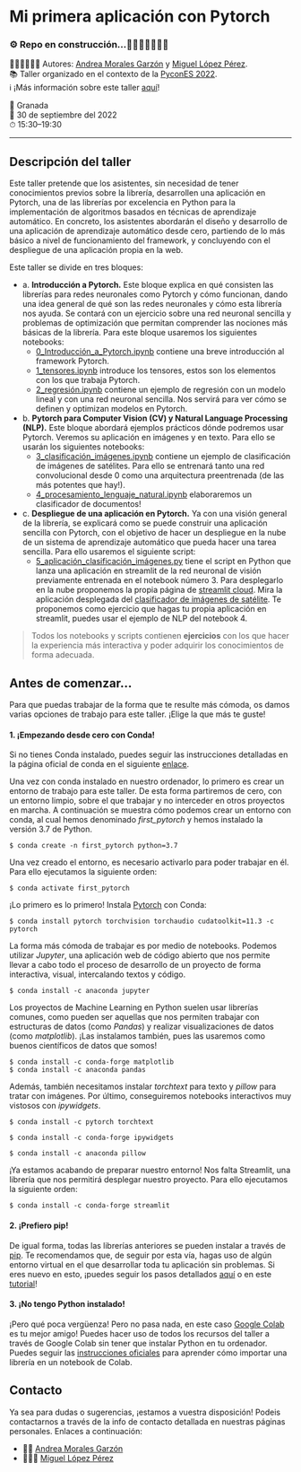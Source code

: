 # Mi primera aplicación con Pytorch
### ⚙️ Repo en construcción...🔨👷🏼‍♀️‍🔧👷🏽


👷🏼‍♀️👷🏽‍♂️ Autores: [Andrea Morales Garzón](https://andreamorgar.github.io/) y [Miguel López Pérez](https://wizmik12.netlify.app/).\
📚 Taller organizado en el contexto de la [PyconES 2022](https://2022.es.pycon.org/). \
ℹ️ ¡Más información sobre este taller [aquí](https://charlas.2022.es.pycon.org/pycones2022/talk/BRKLNP/)!

📍 Granada \
📆 30 de septiembre del 2022 \
⏱ 15:30–19:30

---

## Descripción del taller

Este taller pretende que los asistentes, sin necesidad de tener conocimientos previos sobre la librería, desarrollen una aplicación en Pytorch, una de las librerías por excelencia en Python para la implementación de algoritmos basados en técnicas de aprendizaje automático. En concreto, los asistentes abordarán el diseño y desarrollo de una aplicación de aprendizaje automático desde cero, partiendo de lo más básico a nivel de funcionamiento del framework, y concluyendo con el despliegue de una aplicación propia en la web.

Este taller se divide en tres bloques:
* a\. **Introducción a Pytorch.** Este bloque explica en qué consisten las librerías para redes neuronales como Pytorch y cómo funcionan, dando una idea general de qué son las redes neuronales y cómo esta librería nos ayuda. Se contará con un ejercicio sobre una red neuronal sencilla y problemas de optimización que permitan comprender las nociones más básicas de la librería. Para este bloque usaremos los siguientes notebooks:
	* [0_Introducción_a_Pytorch.ipynb](notebooks/0_Introducción_a_Pytorch.ipynb) contiene una breve introducción al framework Pytorch.
	* [1_tensores.ipynb](notebooks/1_tensores.ipynb) introduce los tensores, estos son los elementos con los que trabaja Pytorch.
	* [2_regresión.ipynb](notebooks/2_regresión.ipynb) contiene un ejemplo de regresión con un modelo lineal y con una red neuronal sencilla. Nos servirá para ver cómo se definen y optimizan modelos en Pytorch.
* b\. **Pytorch para Computer Vision (CV) y Natural Language Processing (NLP).** Este bloque abordará ejemplos prácticos dónde podremos usar Pytorch. Veremos su aplicación en imágenes y en texto. Para ello se usarán los siguientes notebooks:
	* [3_clasificación_imágenes.ipynb](notebooks/3_clasificación_imágenes.ipynb) contiene un ejemplo de clasificación de imágenes de satélites. Para ello se entrenará tanto una red 			convolucional desde 0 como una arquitectura preentrenada (de las más potentes que hay!).
	*  [4_procesamiento_lenguaje_natural.ipynb](notebooks/4_procesamiento_lenguaje_natural.ipynb) elaboraremos un clasificador de documentos!
* c\. **Despliegue de una aplicación en Pytorch.** Ya con una visión general de la librería, se explicará como se puede construir una aplicación sencilla con Pytorch, con el objetivo de hacer un despliegue en la nube de un sistema de aprendizaje automático que pueda hacer una tarea sencilla. Para ello usaremos el siguiente script:
	*  [5_aplicación_clasificación_imágenes.py](notebooks/5_aplicación_clasificación_imágenes.py) tiene el script en Python que lanza una aplicación en streamlit de la red neuronal de visión 			previamente entrenada en el notebook número 3. Para desplegarlo en la nube proponemos la propia página de [streamlit cloud](https://streamlit.io/). Mira la aplicación desplegada del [clasificador de imágenes de satélite](http://sl.ugr.es/app_satelite). Te proponemos como ejercicio que hagas tu propia aplicación en streamlit, puedes usar el ejemplo de NLP del notebook 4.


> Todos los notebooks y scripts contienen **ejercicios** con los que hacer la experiencia más interactiva y poder adquirir los conocimientos de forma adecuada.

## Antes de comenzar...

Para que puedas trabajar de la forma que te resulte más cómoda, os damos varias opciones de trabajo para este taller. ¡Elige la que más te guste!

#### 1. ¡Empezando desde cero con Conda!

Si no tienes Conda instalado, puedes seguir las instrucciones detalladas en la página oficial de conda en el siguiente [enlace](https://conda.io/projects/conda/en/latest/user-guide/install/index.html).

Una vez con conda instalado en nuestro ordenador, lo primero es crear un entorno de trabajo para este taller. De esta forma partiremos de cero, con un entorno limpio, sobre el que trabajar y no interceder en otros proyectos en marcha. A continuación se muestra cómo podemos crear un entorno con conda, al cual hemos denominado *first_pytorch* y hemos instalado la versión 3.7 de Python.

~~~
$ conda create -n first_pytorch python=3.7
~~~

Una vez creado el entorno, es necesario activarlo para poder trabajar en él. Para ello ejecutamos la siguiente orden:

~~~
$ conda activate first_pytorch
~~~

¡Lo primero es lo primero! Instala [Pytorch](https://pytorch.org/) con Conda:

~~~
$ conda install pytorch torchvision torchaudio cudatoolkit=11.3 -c pytorch
~~~

La forma más cómoda de trabajar es por medio de notebooks. Podemos utilizar *Jupyter*, una aplicación web de código abierto que nos permite llevar a cabo todo el proceso de desarrollo de un proyecto de forma interactiva, visual, intercalando textos y código.

~~~
$ conda install -c anaconda jupyter
~~~

Los proyectos de Machine Learning en Python suelen usar librerías comunes, como pueden ser aquellas que nos permiten trabajar con estructuras de datos (como *Pandas*) y realizar visualizaciones de datos (como *matplotlib*). ¡Las instalamos también, pues las usaremos como buenos científicos de datos que somos!

~~~
$ conda install -c conda-forge matplotlib
$ conda install -c anaconda pandas
~~~

Además, también necesitamos instalar *torchtext* para texto y *pillow* para tratar con imágenes. Por último, conseguiremos notebooks interactivos muy vistosos con *ipywidgets*.

~~~
$ conda install -c pytorch torchtext

$ conda install -c conda-forge ipywidgets

$ conda install -c anaconda pillow
~~~

¡Ya estamos acabando de preparar nuestro entorno! Nos falta Streamlit, una librería que nos permitirá desplegar nuestro proyecto. Para ello ejecutamos la siguiente orden:
~~~
$ conda install -c conda-forge streamlit
~~~


#### 2. ¡Prefiero pip!

De igual forma, todas las librerías anteriores se pueden instalar a través de [pip](https://pypi.org/project/pip/). Te recomendamos que, de seguir por esta vía, hagas uso de algún entorno virtual en el que desarrollar toda tu aplicación sin problemas. Si eres nuevo en esto, ¡puedes seguir los pasos detallados [aquí](https://docs.python.org/3/tutorial/venv.html) o en este [tutorial](https://realpython.com/python-virtual-environments-a-primer/)!


#### 3. ¡No tengo Python instalado!

¡Pero qué poca vergüenza! Pero no pasa nada, en este caso [Google Colab](https://colab.research.google.com/) es tu mejor amigo! Puedes hacer uso de todos los recursos del taller a través de Google Colab sin tener que instalar Python en tu ordenador. Puedes seguir las [instrucciones oficiales](https://colab.research.google.com/notebooks/snippets/importing_libraries.ipynb) para aprender cómo importar una librería en un notebook de Colab.

## Contacto

Ya sea para dudas o sugerencias, ¡estamos a vuestra disposición!
Podeis contactarnos a través de la info de contacto detallada en nuestras páginas personales. Enlaces a continuación:
-	👩🏼 [Andrea Morales Garzón](https://andreamorgar.github.io/)
- 🧔🏽‍♂️ [Miguel López Pérez](https://wizmik12.netlify.app/)

